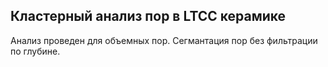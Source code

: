 ## Кластерный анализ пор в LTCC керамике

Анализ проведен для объемных пор. Сегмантация пор без фильтрации по глубине.

